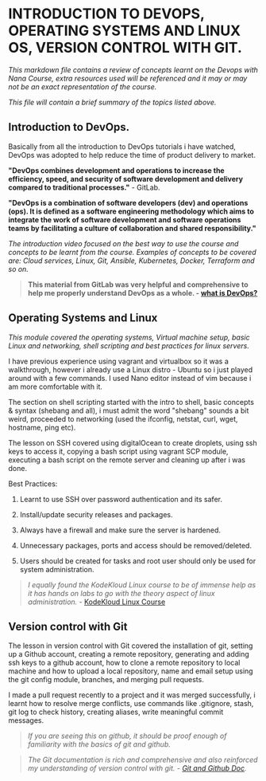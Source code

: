 # **INTRODUCTION TO DEVOPS, OPERATING SYSTEMS AND LINUX OS, VERSION CONTROL WITH GIT.**

*This markdown file contains a review of concepts learnt on the Devops with Nana Course, extra resources used will be referenced and it may or may not be an exact representation of the course.*

*This file will contain a brief summary of the topics listed above.*

## **Introduction to DevOps.**

Basically from all the introduction to DevOps 
tutorials i have watched, DevOps was adopted to help reduce the time of product delivery to market. 

__"DevOps combines development and operations to increase the efficiency, speed, and security of software development and delivery compared to traditional processes."__ - GitLab.

__"DevOps is a combination of software developers (dev) and operations (ops). It is defined as a software engineering methodology which aims to integrate the work of software development and software operations teams by facilitating a culture of collaboration and shared responsibility."__

*The introduction video focused on the best way to use the course and concepts to be learnt from the course. Examples of concepts to be covered are: Cloud services, Linux, Git, Ansible, Kubernetes, Docker, Terraform and so on.*


>__This material from GitLab was very helpful and comprehensive to help me properly understand DevOps as a whole. - [what is DevOps?](https://about.gitlab.com/topics/devops/)__


## **Operating Systems and Linux** 

*This module covered the operating systems, Virtual machine setup, basic Linux and networking, shell scripting and best practices for linux servers.*

I have previous experience using vagrant and virtualbox so it was a walkthrough, however i already use a Linux distro - Ubuntu so i just played around with a few commands. I used Nano editor instead of vim because i am more comfortable with it.

The section on shell scripting started with the intro to shell, basic concepts & syntax (shebang and all), i must admit the word "shebang" sounds a bit weird, proceeded to networking (used the ifconfig, netstat, curl, wget, hostname, ping etc).

The lesson on SSH covered using digitalOcean to create droplets, using ssh keys to access it, copying a bash script using vagrant SCP module, executing a bash script on the remote server and cleaning up after i was done.

Best Practices:

1) Learnt to use SSH over password authentication and its safer.

2) Install/update security releases and packages.

3) Always have a firewall and make sure the server is hardened.

4) Unnecessary packages, ports and access should be removed/deleted.

5) Users should be created for tasks and root user should only be used for system administration.

> _I equally found the KodeKloud Linux course to be of immense help as it has hands on labs to go with the theory aspect of linux administration._ - [KodeKloud Linux Course](https://kodekloud.com/courses/linux-foundation-certified-system-administrator-lfcs/)

## **Version control with Git** 

The lesson in version control with Git covered the installation of git, setting up a Github account, creating a remote repository, generating and adding ssh keys to a github account, how to clone a remote repository to local machine and how to upload a local repository, name and email setup using the git config module, branches, and merging pull requests.

I made a pull request recently to a project and it was merged successfully, i learnt how to resolve merge conflicts, use commands like .gitignore, stash, git log to check history, creating aliases, write meaningful commit messages.

> _If you are seeing this on github, it should be proof enough of familiarity with the basics of git and github._

> _The Git documentation is rich and comprehensive and also reinforced my understanding of version control with git. - [Git and Github Doc](https://docs.github.com/en)._


